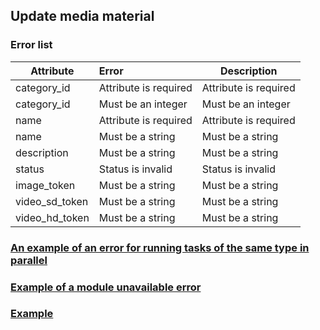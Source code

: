 ## Update media material
### Error list
| Attribute | Error                                        | Description                                                              |
|---------|:------------------------------|-----------------------------------------------------|
| category_id    | Attribute is required | Attribute is required |
| category_id    | Must be an integer | Must be an integer |
| name           | Attribute is required | Attribute is required |
| name           | Must be a string | Must be a string |
| description    | Must be a string | Must be a string |
| status         | Status is invalid | Status is invalid |
| image_token    | Must be a string | Must be a string |
| video_sd_token | Must be a string | Must be a string |
| video_hd_token | Must be a string | Must be a string |
### [An example of an error for running tasks of the same type in parallel](https://github.com/cleverlms/integration-docs/blob/main/examples/v2/uniq_task_error.json)
### [Example of a module unavailable error](https://github.com/cleverlms/integration-docs/blob/main/examples/v2/module_unavalible_error.json)
### [Example](https://github.com/cleverlms/integration-docs/blob/main/examples/v2/media/media_update.json)